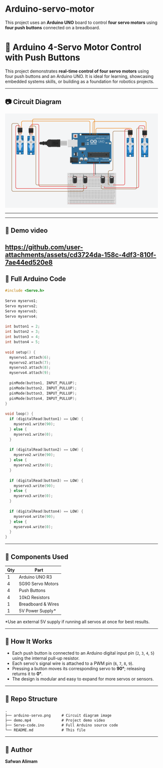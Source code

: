 # Arduino-servo-motor
This project uses an **Arduino UNO** board to control **four servo motors** using **four push buttons** connected on a breadboard.

# 🤖 Arduino 4-Servo Motor Control with Push Buttons

This project demonstrates **real-time control of four servo motors** using four push buttons and an Arduino UNO. It is ideal for learning, showcasing embedded systems skills, or building as a foundation for robotics projects.

---

## 📷 Circuit Diagram

![Circuit Diagram](showcase/arduino-servo.png)

---


---

## 📸 Demo video
https://github.com/user-attachments/assets/cd3724da-158c-4df3-810f-7ae44ed520e8
---

## 💾 Full Arduino Code

```cpp
#include <Servo.h>

Servo myservo1;
Servo myservo2;
Servo myservo3;
Servo myservo4;

int button1 = 2;
int button2 = 3;
int button3 = 4;
int button4 = 5;

void setup() {
  myservo1.attach(6);
  myservo2.attach(7);
  myservo3.attach(8);
  myservo4.attach(9);

  pinMode(button1, INPUT_PULLUP);
  pinMode(button2, INPUT_PULLUP);
  pinMode(button3, INPUT_PULLUP);
  pinMode(button4, INPUT_PULLUP);
}

void loop() {
  if (digitalRead(button1) == LOW) {
    myservo1.write(90);
  } else {
    myservo1.write(0);
  }

  if (digitalRead(button2) == LOW) {
    myservo2.write(90);
  } else {
    myservo2.write(0);
  }

  if (digitalRead(button3) == LOW) {
    myservo3.write(90);
  } else {
    myservo3.write(0);
  }

  if (digitalRead(button4) == LOW) {
    myservo4.write(90);
  } else {
    myservo4.write(0);
  }
}
```

---

## 🧰 Components Used

| Qty | Part                 |
|-----|----------------------|
| 1   | Arduino UNO R3       |
| 4   | SG90 Servo Motors    |
| 4   | Push Buttons         |
| 4   | 10kΩ Resistors       |
| 1   | Breadboard & Wires   |
| 1   | 5V Power Supply*     |

*Use an external 5V supply if running all servos at once for best results.

---

## 🚀 How It Works

- Each push button is connected to an Arduino digital input pin (`2`, `3`, `4`, `5`) using the internal pull-up resistor.
- Each servo's signal wire is attached to a PWM pin (`6`, `7`, `8`, `9`).
- Pressing a button moves its corresponding servo to **90°**; releasing returns it to **0°**.
- The design is modular and easy to expand for more servos or sensors.

---

## 📁 Repo Structure

```
.
├── arduino-servo.png     # Circuit diagram image
├── demo.mp4              # Project demo video
├── Servo-code.ino        # Full Arduino source code
└── README.md             # This file
```
---

## 👤 Author

**Safwan Alimam**  
